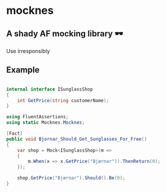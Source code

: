 # mocknes
## A shady AF mocking library 🕶️
Use irresponsibly

## Example
```c#

internal interface ISunglassShop
{
    int GetPrice(string customerName);
}

using FluentAssertions;
using static Mocknes.Mocknes;

[Fact]
public void Bjornar_Should_Get_Sunglasses_For_Free()
{
    var shop = Mock<ISunglassShop>(m =>
    {
        m.When(x => x.GetPrice("Bjørnar")).ThenReturn(0);
    });

    shop.GetPrice("Bjørnar").Should().Be(0);
}

```
